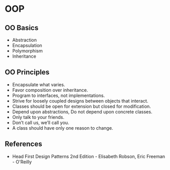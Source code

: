 # OOP

## OO Basics

- Abstraction
- Encapsulation
- Polymorphism
- Inheritance

## OO Principles

- Encapsulate what varies.
- Favor composition over inheritance.
- Program to interfaces, not implementations.
- Strive for loosely coupled designs between objects that interact.
- Classes should be open for extension but closed for modification.
- Depend upon abstractions, Do not depend upon concrete classes.
- Only talk to your friends.
- Don’t call us, we’ll call you.
- A class should have only one reason to change.

## References

- Head First Design Patterns 2nd Edition - Elisabeth Robson, Eric Freeman - O'Reilly
